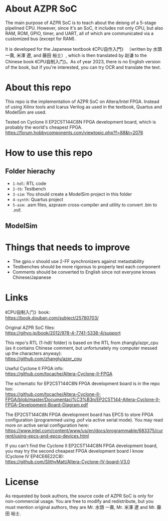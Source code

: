 # About AZPR SoC
The main purpose of AZPR SoC is to teach about the deisng of a 5-stage pipelined CPU. However, since it's an SoC, it includes not only CPU, but also RAM, ROM, GPIO, timer, and UART, all of which are communicated via a customized bus (except for RAM).

It is developed for the Japanese textbook 《CPU自作入門》 （written by 水頭 一壽, 米澤 遼, and 藤田 裕士）, which is then translated by 赵谦 to the Chinese book 《CPU自制入门》。As of year 2023, there is no English version of the book, but if you're interested, you can try OCR and translate the text.

# About this repo
This repo is the implementation of AZPR SoC on Altera/Intel FPGA. Instead of using Xilinx tools and Icarus Verilog as used in the textbook, Quartus and ModelSim are used. 

Tested on Cyclone II EP2C5T144C8N FPGA development board, which is probably the world's cheapest FPGA.  
https://forum.hobbycomponents.com/viewtopic.php?f=88&t=2076

# How to use this repo
## Folder hierachy
- `1-hdl`: RTL code
- `2-tb`: Testbench
- `3-sim`: You should create a ModelSim project in this folder
- `4-synth`: Quartus project
- `5-asm`: .asm files, azprasm cross-compiler and utility to convert .bin to .mif.

## ModelSim

# Things that needs to improve 
- The gpio.v should use 2-FF synchronizers against metastability
- Testbenches should be more rigorous to properly test each component
- Comments should be converted to English since not everyone knows Chinese/Japanese

# Links
《CPU自制入门》book:  
https://book.douban.com/subject/25780703/

Original AZPR SoC files:  
https://gihyo.jp/book/2012/978-4-7741-5338-4/support

This repo's RTL (1-hdl/ folder) is based on the RTL from zhangly/azpr_cpu (as it contains Chinese comment, but unfortunately my computer messed up the characters anyway):  
https://github.com/zhangly/azpr_cpu

Useful Cyclone II FPGA info:  
https://github.com/tocache/Altera-Cyclone-II-FPGA

The schematic for EP2C5T144C8N FPGA development board is in the repo too:  
https://github.com/tocache/Altera-Cyclone-II-FPGA/blob/master/Documentaci%C3%B3n/EP2C5T144-Altera-Cyclone-II-FPGA-Development-Board-Diagram.pdf

The EP2C5T144C8N FPGA development board has EPCS to store FPGA configuration (programmed using .pof via active serial mode). You may read more on active serial configuration here:   
https://www.intel.com/content/www/us/en/docs/programmable/683375/current/using-epcs-and-epcq-devices.html

If you can't find the Cyclone II EP2C5T144C8N FPGA development board, you may try the second cheapest FPGA development board I know (Cyclone IV EP4CE6E22C8):  
https://github.com/SlithyMatt/Altera-Cyclone-IV-board-V3.0

# License
As requested by book authors, the source code of AZPR SoC is only for non-commercial usage. You are free to modify and redistribute, but you must mention original authors, they are Mr. 水頭 一壽, Mr. 米澤 遼 and Mr. 藤田 裕士.